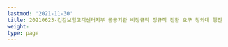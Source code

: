 ```yaml
---
lastmod: '2021-11-30'
title: 20210623-건강보험고객센터지부 공공기관 비정규직 정규직 전환 요구 청와대 행진
weight: 
type: page
---
```

